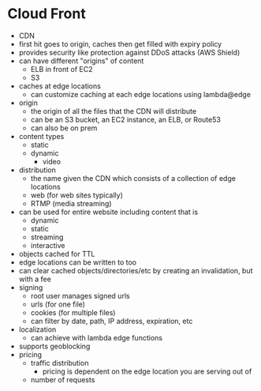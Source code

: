 # Cloud Front

- CDN
- first hit goes to origin, caches then get filled with expiry policy
- provides security like protection against DDoS attacks (AWS Shield)
- can have different "origins" of content
  - ELB in front of EC2
  - S3
- caches at edge locations
  - can customize caching at each edge locations using lambda@edge
- origin
  - the origin of all the files that the CDN will distribute
  - can be an S3 bucket, an EC2 instance, an ELB, or Route53
  - can also be on prem
- content types
  - static
  - dynamic
    - video
- distribution
  - the name given the CDN which consists of a collection of edge locations
  - web (for web sites typically)
  - RTMP (media streaming)
- can be used for entire website including content that is
  - dynamic
  - static
  - streaming
  - interactive
- objects cached for TTL
- edge locations can be written to too
- can clear cached objects/directories/etc by creating an invalidation, but with a fee
- signing
  - root user manages signed urls
  - urls (for one file)
  - cookies (for multiple files)
  - can filter by date, path, IP address, expiration, etc
- localization
  - can achieve with lambda edge functions
- supports geoblocking
- pricing
  - traffic distribution
    - pricing is dependent on the edge location you are serving out of
  - number of requests